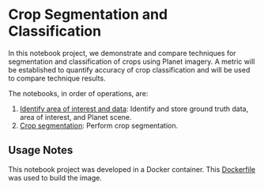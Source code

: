 # Crop Segmentation and Classification

In this notebook project, we demonstrate and compare techniques for segmentation and classification of crops using Planet imagery. A metric will be established to quantify accuracy of crop classification and will be used to compare technique results.

The notebooks, in order of operations, are:
1. [Identify area of interest and data](identify-datasets.ipynb): Identify and store ground truth data, area of interest, and Planet scene.
2. [Crop segmentation](crop-segmentation.ipynb): Perform crop segmentation.

## Usage Notes

This notebook project was developed in a Docker container. This [Dockerfile](Dockerfile) was used to build the image.
